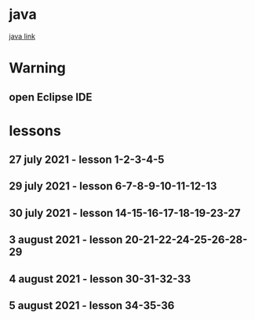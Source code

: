# java

[java link](https://www.youtube.com/watch?v=coK4jM5wvko&list=PLU8oAlHdN5BktAXdEVCLUYzvDyqRQJ2lk)

# Warning

## open Eclipse IDE

# lessons

## 27 july 2021 - lesson 1-2-3-4-5

## 29 july 2021 - lesson 6-7-8-9-10-11-12-13

## 30 july 2021 - lesson 14-15-16-17-18-19-23-27

## 3 august 2021 - lesson 20-21-22-24-25-26-28-29

## 4 august 2021 - lesson 30-31-32-33

## 5 august 2021 - lesson 34-35-36

